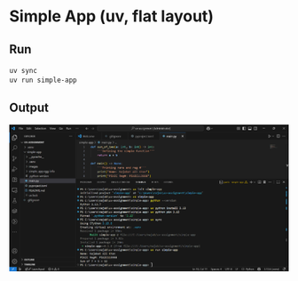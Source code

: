 # Simple App (uv, flat layout)

## Run
```powershell
uv sync
uv run simple-app
```

## Output
![Terminal Output](images/SimpleProject-TerminalOutput.png)